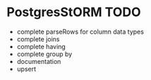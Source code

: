 # PostgresStORM TODO

* complete parseRows for column data types
* complete joins
* complete having
* complete group by
* documentation
* upsert
